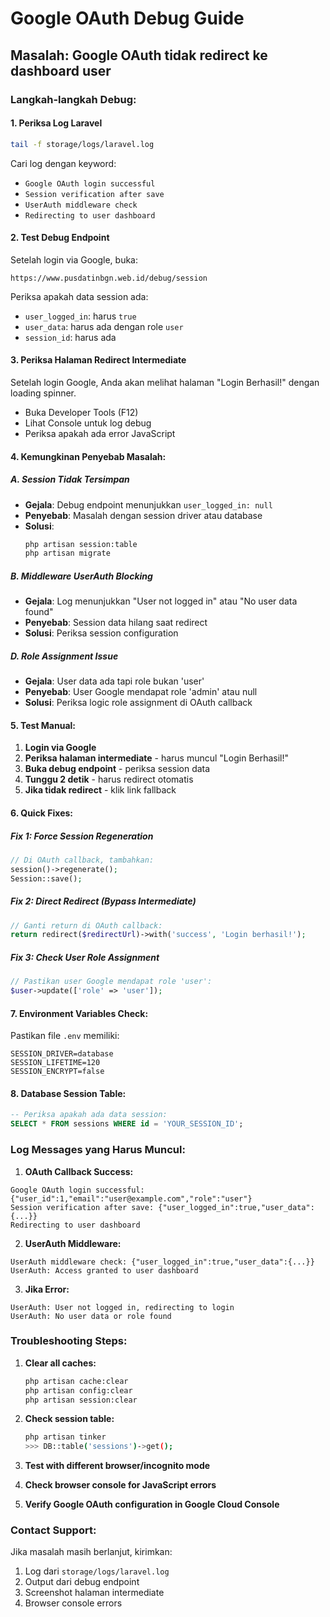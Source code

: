 # Google OAuth Debug Guide

## Masalah: Google OAuth tidak redirect ke dashboard user

### Langkah-langkah Debug:

#### 1. **Periksa Log Laravel**
```bash
tail -f storage/logs/laravel.log
```

Cari log dengan keyword:
- `Google OAuth login successful`
- `Session verification after save`
- `UserAuth middleware check`
- `Redirecting to user dashboard`

#### 2. **Test Debug Endpoint**
Setelah login via Google, buka:
```
https://www.pusdatinbgn.web.id/debug/session
```

Periksa apakah data session ada:
- `user_logged_in`: harus `true`
- `user_data`: harus ada dengan role `user`
- `session_id`: harus ada

#### 3. **Periksa Halaman Redirect Intermediate**
Setelah login Google, Anda akan melihat halaman "Login Berhasil!" dengan loading spinner. 
- Buka Developer Tools (F12)
- Lihat Console untuk log debug
- Periksa apakah ada error JavaScript

#### 4. **Kemungkinan Penyebab Masalah:**

##### A. **Session Tidak Tersimpan**
- **Gejala**: Debug endpoint menunjukkan `user_logged_in: null`
- **Penyebab**: Masalah dengan session driver atau database
- **Solusi**: 
  ```bash
  php artisan session:table
  php artisan migrate
  ```

##### B. **Middleware UserAuth Blocking**
- **Gejala**: Log menunjukkan "User not logged in" atau "No user data found"
- **Penyebab**: Session data hilang saat redirect
- **Solusi**: Periksa session configuration


##### D. **Role Assignment Issue**
- **Gejala**: User data ada tapi role bukan 'user'
- **Penyebab**: User Google mendapat role 'admin' atau null
- **Solusi**: Periksa logic role assignment di OAuth callback

#### 5. **Test Manual:**

1. **Login via Google**
2. **Periksa halaman intermediate** - harus muncul "Login Berhasil!"
3. **Buka debug endpoint** - periksa session data
4. **Tunggu 2 detik** - harus redirect otomatis
5. **Jika tidak redirect** - klik link fallback

#### 6. **Quick Fixes:**

##### Fix 1: Force Session Regeneration
```php
// Di OAuth callback, tambahkan:
session()->regenerate();
Session::save();
```

##### Fix 2: Direct Redirect (Bypass Intermediate)
```php
// Ganti return di OAuth callback:
return redirect($redirectUrl)->with('success', 'Login berhasil!');
```

##### Fix 3: Check User Role Assignment
```php
// Pastikan user Google mendapat role 'user':
$user->update(['role' => 'user']);
```

#### 7. **Environment Variables Check:**
Pastikan file `.env` memiliki:
```env
SESSION_DRIVER=database
SESSION_LIFETIME=120
SESSION_ENCRYPT=false
```

#### 8. **Database Session Table:**
```sql
-- Periksa apakah ada data session:
SELECT * FROM sessions WHERE id = 'YOUR_SESSION_ID';
```

### Log Messages yang Harus Muncul:

1. **OAuth Callback Success:**
```
Google OAuth login successful: {"user_id":1,"email":"user@example.com","role":"user"}
Session verification after save: {"user_logged_in":true,"user_data":{...}}
Redirecting to user dashboard
```

2. **UserAuth Middleware:**
```
UserAuth middleware check: {"user_logged_in":true,"user_data":{...}}
UserAuth: Access granted to user dashboard
```

3. **Jika Error:**
```
UserAuth: User not logged in, redirecting to login
UserAuth: No user data or role found
```

### Troubleshooting Steps:

1. **Clear all caches:**
   ```bash
   php artisan cache:clear
   php artisan config:clear
   php artisan session:clear
   ```

2. **Check session table:**
   ```bash
   php artisan tinker
   >>> DB::table('sessions')->get();
   ```

3. **Test with different browser/incognito mode**

4. **Check browser console for JavaScript errors**

5. **Verify Google OAuth configuration in Google Cloud Console**

### Contact Support:
Jika masalah masih berlanjut, kirimkan:
1. Log dari `storage/logs/laravel.log`
2. Output dari debug endpoint
3. Screenshot halaman intermediate
4. Browser console errors
